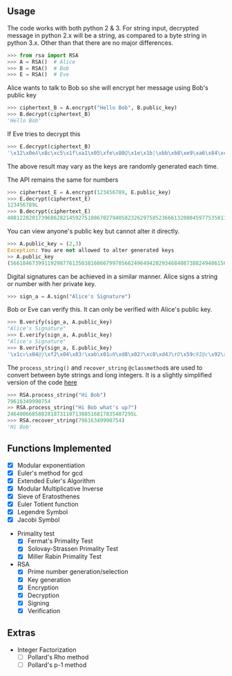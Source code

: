 ## Usage

The code works with both python 2 & 3.
For string input, decrypted message in python 2.x will be a string, as compared to a byte string in python 3.x. 
Other than that there are no major differences.

```python
>>> from rsa import RSA
>>> A = RSA()  # Alice
>>> B = RSA()  # Bob
>>> E = RSA()  # Eve
```

Alice wants to talk to Bob so she will encrypt her message using Bob's public key
```python
>>> ciphertext_B = A.encrypt("Hello Bob", B.public_key)
>>> B.decrypt(ciphertext_B) 
'Hello Bob'
```

If Eve tries to decrypt this
```python
>>> E.decrypt(ciphertext_B)
'\x12\x0eA\x8c\xc5\x1f\xa1\x05\xfe\x80Q\x1e\x1b|\xbb\xb8\xe9\xa6\x84\xc1\xda\x8b:XC\xed\x91\xb8\x12q\x11\xd9'
```

The above result may vary as the keys are randomly generated each time.

The API remains the same for numbers
```python
>>> ciphertext_E = A.encrypt(123456789, E.public_key)
>>> E.decrypt(ciphertext_E)
123456789L
>>> B.decrypt(ciphertext_E)
4081228201739686282145927510867027940582326297585236661320804597753581131993L
```

You can view anyone's public key but cannot alter it directly.
```python
>>> A.public_key = (2,3)
Exception: You are not allowed to alter generated keys
>> A.public_key
(56618467399119298776135038168667997056624964942029346840873882494861567586229L, 92020774583088837673591629484044516416427751099585188055672485398962861161269L)
```

Digital signatures can be achieved in a similar manner. Alice signs a string or number with her private key.
```python
>>> sign_a = A.sign("Alice's Signature")
```

Bob or Eve can verify this. It can only be verified with Alice's public key.
```python
>>> B.verify(sign_a, A.public_key)
"Alice's Signature"
>>> E.verify(sign_a, A.public_key)
"Alice's Signature"
>>> B.verify(sign_a, E.public_key)
'\x1cv\x04@j\xf2\x04\x83!\xab\x01uN\xd8\x02Y\xc8\xd43\rD\x59c9I@c\x92\x0c)/\xe2\x9c0'
```

The `process_string()` and `recover_string` `@classmethod`s are used to convert between byte strings and long integers. It is a slightly simplified version of the code [here](https://github.com/dlitz/pycrypto/blob/master/lib/Crypto/Util/number.py)

```python
>>> RSA.process_string("Hi Bob")
79616349990754
>> RSA.process_string("Hi Bob what's up?")
24640066858828187311071388516817835487295L
>>> RSA.recover_string(79616349990754)
'Hi Bob'
```

## Functions Implemented

- [x] Modular exponentiation
- [x] Euler's method for gcd
- [x] Extended Euler's Algorithm
- [x] Modular Multiplicative Inverse
- [x] Sieve of Eratosthenes
- [x] Euler Totient function
- [x] Legendre Symbol
- [x] Jacobi Symbol
 - Primality test
   - [x] Fermat's Primality Test
   - [x] Solovay-Strassen Primality Test
   - [x] Miller Rabin Primality Test
 - RSA
   - [x] Prime number generation/selection
   - [x] Key generation
   - [x] Encryption
   - [x] Decryption
   - [x] Signing
   - [x] Verification
## Extras
 - Integer Factorization
   - [ ] Pollard's Rho method
   - [ ] Pollard's p-1 method
